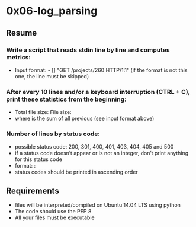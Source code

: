 # 0x06-log_parsing

## Resume
### Write a script that reads stdin line by line and computes metrics:
* Input format: <IP Address> - [<date>] "GET /projects/260 HTTP/1.1" <status code> <file size> (if the format is not this one, the line must be skipped)
### After every 10 lines and/or a keyboard interruption (CTRL + C), print these statistics from the beginning:
* Total file size: File size: <total size>
* where <total size> is the sum of all previous <file size> (see input format above)
### Number of lines by status code:
* possible status code: 200, 301, 400, 401, 403, 404, 405 and 500
* if a status code doesn’t appear or is not an integer, don’t print anything for this status code
* format: <status code>: <number>
* status codes should be printed in ascending order

## Requirements
*  files will be interpreted/compiled on Ubuntu 14.04 LTS using python
* The code should use the PEP 8
* All your files must be executable
